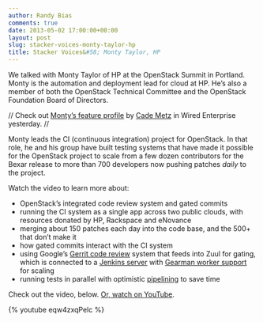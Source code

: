 ```yaml
---
author: Randy Bias
comments: true
date: 2013-05-02 17:00:00+00:00
layout: post
slug: stacker-voices-monty-taylor-hp
title: Stacker Voices&#58; Monty Taylor, HP
---
```


We talked with Monty Taylor of HP at the OpenStack Summit in Portland. Monty is the automation and deployment lead for cloud at HP. He’s also a member of both the OpenStack Technical Committee and the OpenStack Foundation Board of Directors.

// Check out [Monty’s feature profile] by [Cade Metz] in Wired Enterprise yesterday. //

  [Monty’s feature profile]: http://www.wired.com/wiredenterprise/2013/04/new-hackers-taylor/
  [Cade Metz]: http://twitter.com/cademetz

Monty leads the CI (continuous integration) project for OpenStack. In that role, he and his group have built testing systems that have made it possible for the OpenStack project to scale from a few dozen contributors for the Bexar release to more than 700 developers now pushing patches *daily* to the project.

Watch the video to learn more about:

  - OpenStack’s integrated code review system and gated commits
  - running the CI system as a single app across two public clouds, with resources donated by HP, Rackspace and eNovance
  - merging about 150 patches each day into the code base, and the 500+ that don’t make it
  - how gated commits interact with the CI system
  - using Google’s [Gerrit code review] system that feeds into Zuul for gating, which is connected to a [Jenkins server] with [Gearman worker support] for scaling
  - running tests in parallel with optimistic [pipelining] to save time

  [Gerrit code review]: https://code.google.com/p/gerrit/
  [Jenkins server]: http://jenkins-ci.org/
  [Gearman worker support]: http://gearman.org/
  [pipelining]: http://en.wikipedia.org/wiki/Pipeline_(computing)
  
Check out the video, below. [Or, watch on YouTube].

  [Or, watch on YouTube]: http://www.youtube.com/watch?v=eqw4zxqPelc

{% youtube eqw4zxqPelc %}
